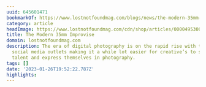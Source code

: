 ```yaml
---
uuid: 645601471
bookmarkOf: https://www.lostnotfoundmag.com/blogs/news/the-modern-35mm-improvise
category: article
headImage: https://www.lostnotfoundmag.com/cdn/shop/articles/000049530023.jpg?v=1606284771
title: The Modern 35mm Improvise
domain: lostnotfoundmag.com
description: The era of digital photography is on the rapid rise with technology and
  social media outlets making it a while lot easier for creative’s to showcase their
  talent and express themselves in photography.
tags: []
date: '2023-01-26T19:52:22.787Z'
highlights:
---
```



